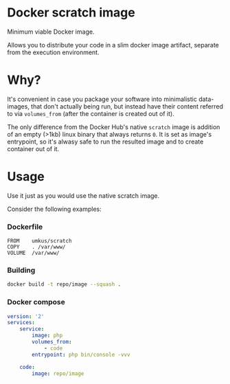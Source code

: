 # Docker scratch image

Minimum viable Docker image.

Allows you to distribute your code in a slim docker image artifact, separate from the execution environment.

# Why?

It's convenient in case you package your software into minimalistic data-images, that don't actually being run, but 
instead have their content referred to via `volumes_from` (after the container is created out of it).

The only difference from the Docker Hub's native `scratch` image is addition of an empty (>1kb) linux binary that always returns `0`.
It is set as image's entrypoint, so it's alwasy safe to run the resulted image and to create container out of it.

# Usage

Use it just as you would use the native scratch image. 

Consider the following examples:

### Dockerfile
```
FROM    umkus/scratch
COPY    . /var/www/
VOLUME  /var/www/
```

### Building

```bash
docker build -t repo/image --squash .
```
### Docker compose

```yaml
version: '2'
services:
    service:
        image: php
        volumes_from:
            - code
        entrypoint: php bin/console -vvv

    code:
        image: repo/image
```
